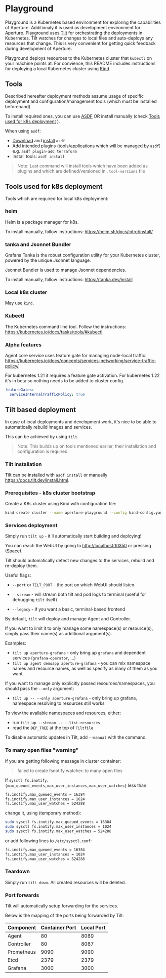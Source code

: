 # Playground

Playground is a Kubernetes based environment for exploring the capabilities of Aperture. Additionaly it is used as development environment for Aperture. Playground uses [Tilt](https://tilt.dev/) for orchestrating the deployments in Kubernetes. Tilt watches for changes to local files and auto-deploys any resources that change. This is very convenient for getting quick feedback during development of Aperture.

Playground deploys resources to the Kubernetes cluster that `kubectl` on your machine points at. For convience, this README includes instructions for deploying a local Kubernetes cluster using [Kind](https://kind.sigs.k8s.io/).

## Tools

Described hereafter deployment methods assume usage of specific deployment and configuration/management tools (which must be installed beforehand).

To install required ones, you can use [ASDF](https://asdf-vm.com/) OR install manually (check [Tools used for k8s deployment](#tools-used-for-k8s-deployment) ).

When using `asdf`:

- [Download](https://asdf-vm.com/guide/getting-started.html#_2-download-asdf) and [install](https://asdf-vm.com/guide/getting-started.html#_3-install-asdf) `asdf`
- Add intended plugins (tools/applications which will be managed by `asdf`) e.g. `asdf plugin-add terraform`
- Install tools: `asdf install`

> Note:
> Last command will install tools which have been added as plugins and which are defined/versioned in `.tool-versions` file

## Tools used for k8s deployment

Tools which are required for local k8s deployment:

### helm

Helm is a package manager for k8s.

To install manually, follow instructions: <https://helm.sh/docs/intro/install/>

### tanka and Jsonnet Bundler

Grafana Tanka is the robust configuration utility for your Kubernetes cluster,
powered by the unique Jsonnet language.

Jsonnet Bundler is used to manage Jsonnet dependencies.

To install manually, follow instructions: <https://tanka.dev/install>

### Local k8s cluster

May use [`kind`](https://kind.sigs.k8s.io/docs/user/quick-start/).

### Kubectl

The Kubernetes command line tool.
Follow the instructions: <https://kubernetes.io/docs/tasks/tools/#kubectl>

### Alpha features

Agent core service uses feature gate for managing node-local traffic: <https://kubernetes.io/docs/concepts/services-networking/service-traffic-policy/>

For kubernetes 1.21 it requires a feature gate activation. For kubernetes 1.22 it's in beta so nothing needs to be added to cluster config.

```yaml
featureGates:
  ServiceInternalTrafficPolicy: true
```

## Tilt based deployment

In case of local deployments and development work,
it's nice to be able to automatically rebuild images and services.

This can be achieved by using `tilt`.

> Note:
> This builds up on tools mentioned earlier,
> their installation and configuration is required.

### Tilt installation

Tilt can be installed with `asdf install` or manually <https://docs.tilt.dev/install.html>.

### Prerequisites - k8s cluster bootstrap

Create a K8s cluster using Kind with configuration file:

```sh
kind create cluster --name aperture-playground --config kind-config.yaml
```

### Services deployment

Simply run `tilt up` - it'll automatically start building and deploying!

You can reach the WebUI by going to <http://localhost:10350> or pressing (Space).

Tilt should automatically detect new changes to the services,
rebuild and re-deploy them.

Useful flags:

- `--port` or `TILT_PORT` - the port on which WebUI should listen

- `--stream` - will stream both tilt and pod logs to terminal
  (useful for debugging `tilt` itself)

- `--legacy` - if you want a basic, terminal-based frontend

By default, `tilt` will deploy and manage Agent and Controller.

If you want to limit it to only manage some namespace(s) or resource(s),
simply pass their name(s) as additional argument(s).

Examples:

- `tilt up aperture-grafana` - only bring up `grafana` and dependent services (`grafana-operator`, ...)
- `tilt up agent demoapp aperture-grafana` - you can mix namespace names and resource names,
  as well as specify as many of them as you want.

If you want to manage only explicitly passed resources/namespaces,
you should pass the `--only` argument:

- `tilt up -- --only aperture-grafana` - only bring up grafana,
  namespace resolving to resources still works

To view the available namespaces and resources, either:

- run `tilt up --stream -- --list-resources`
- read the `DEP_TREE` at the top of `Tiltfile`

To disable automatic updates in Tilt, add `--manual` with the command.

### To many open files "warning"

If you are getting following message in cluster container:

> failed to create fsnotify watcher: to many open files

If `sysctl fs.inotify.{max_queued_events,max_user_instances,max_user_watches}` less than:

```bash
fs.inotify.max_queued_events = 16384
fs.inotify.max_user_instances = 1024
fs.inotify.max_user_watches = 524288
```

change it, using (temporary method):

```bash
sudo sysctl fs.inotify.max_queued_events = 16384
sudo sysctl fs.inotify.max_user_instances = 1024
sudo sysctl fs.inotify.max_user_watches = 524288
```

or add following lines to `/etc/sysctl.conf`:

```bash
fs.inotify.max_queued_events = 16384
fs.inotify.max_user_instances = 1024
fs.inotify.max_user_watches = 524288
```

### Teardown

Simply run `tilt down`. All created resources will be deleted.

### Port forwards

Tilt will automatically setup forwarding for the services.

Below is the mapping of the ports being forwarded by Tilt:

| Component  | Container Port | Local Port |
| ---------- | -------------- | ---------- |
| Agent      | 80             | 8089       |
| Controller | 80             | 8087       |
| Prometheus | 9090           | 9090       |
| Etcd       | 2379           | 2379       |
| Grafana    | 3000           | 3000       |
